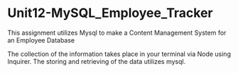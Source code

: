 # Unit12-MySQL_Employee_Tracker

This assignment utilizes Mysql to make a Content Management System for an Employee Database

The collection of the information takes place in your terminal via Node using Inquirer. The storing and retrieving of the data utilizes mysql. 

